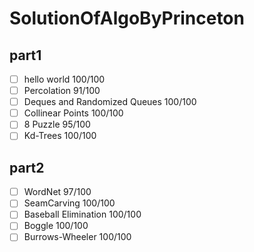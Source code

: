 # SolutionOfAlgoByPrinceton

## part1

- [ ] hello world 100/100
- [ ] Percolation 91/100
- [ ] Deques and Randomized Queues 100/100
- [ ] Collinear Points 100/100
- [ ] 8 Puzzle 95/100
- [ ] Kd-Trees 100/100

## part2

- [ ] WordNet 97/100
- [ ] SeamCarving 100/100
- [ ] Baseball Elimination 100/100
- [ ] Boggle 100/100
- [ ] Burrows-Wheeler 100/100